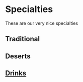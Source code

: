 # Specialties

These are our very nice specialties

## Traditional

## Deserts

## [Drinks](specialty3.md)
